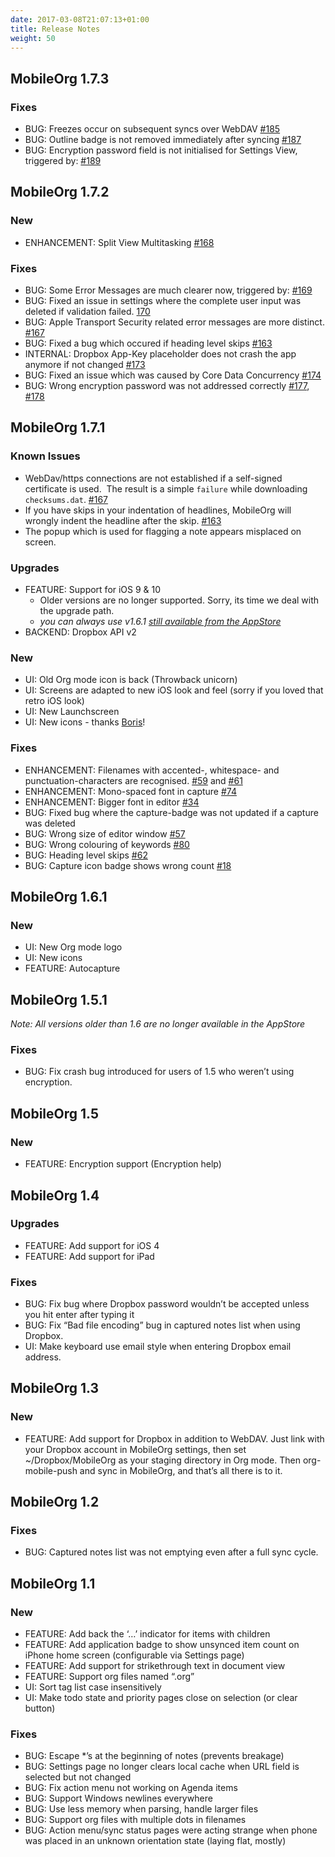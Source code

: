```yaml
---
date: 2017-03-08T21:07:13+01:00
title: Release Notes
weight: 50
---
```


## MobileOrg 1.7.3

### Fixes

  - BUG: Freezes occur on subsequent syncs over
    WebDAV [#185](https://github.com/MobileOrg/mobileorg/issues/185)
  - BUG: Outline badge is not removed immediately after
    syncing [#187](https://github.com/MobileOrg/mobileorg/issues/187)
  - BUG: Encryption password field is not initialised for Settings View,
    triggered by: [#189](https://github.com/MobileOrg/mobileorg/issues/189)


## MobileOrg 1.7.2


### New

  - ENHANCEMENT: Split View Multitasking
    [#168](https://github.com/MobileOrg/mobileorg/issues/168)
	
### Fixes

  - BUG: Some Error Messages are much clearer now, 
    triggered by: [#169](https://github.com/MobileOrg/mobileorg/issues/169)
  - BUG: Fixed an issue in settings where the complete user input was deleted if
    validation failed. [170](https://github.com/MobileOrg/mobileorg/issues/170)
  - BUG: Apple Transport Security related error messages are more
    distinct. [#167](https://github.com/MobileOrg/mobileorg/issues/167)
  - BUG: Fixed a bug which occured if heading level
    skips [#163](https://github.com/MobileOrg/mobileorg/issues/163)
  - INTERNAL: Dropbox App-Key placeholder does not crash the app anymore if not
    changed [#173](https://github.com/MobileOrg/mobileorg/issues/173)
  - BUG: Fixed an issue which was caused by Core Data
    Concurrency [#174](https://github.com/MobileOrg/mobileorg/issues/174)
  - BUG: Wrong encryption password was not addressed
    correctly
    [#177](https://github.com/MobileOrg/mobileorg/issues/177),
    [#178](https://github.com/MobileOrg/mobileorg/issues/178)	

## MobileOrg 1.7.1

### Known Issues

- WebDav/https connections are not established if a self-signed
 certificate is used.   The result is a simple `failure` while
 downloading
 `checksums.dat`. [#167](https://github.com/MobileOrg/mobileorg/issues/167)
- If you have skips in your indentation of headlines, MobileOrg will
  wrongly indent the headline after the
  skip. [#163](https://github.com/MobileOrg/mobileorg/issues/163)
- The popup which is used for flagging a note appears misplaced on
  screen.

### Upgrades
  - FEATURE: Support for iOS 9 & 10 
    - Older versions are no longer supported. Sorry, its time we deal with the upgrade path.
    - *you can always use v1.6.1 [still available from the AppStore](https://itunes.apple.com/us/app/mobileorg/id634225528?mt=8)*
  - BACKEND: Dropbox API v2 

### New
  - UI: Old Org mode icon is back (Throwback unicorn)
  - UI: Screens are adapted to new iOS look and feel (sorry if you loved that retro iOS look)
  - UI: New Launchscreen
  - UI: New icons - thanks [Boris](https://github.com/MobileOrg/mobileorg/pull/132)!

### Fixes
  - ENHANCEMENT: Filenames with accented-, whitespace- and
    punctuation-characters are recognised.
    [#59](https://github.com/MobileOrg/mobileorg/issues/59) and
    [#61](https://github.com/MobileOrg/mobileorg/issues/61)
  - ENHANCEMENT: Mono-spaced font in capture
    [#74](https://github.com/MobileOrg/mobileorg/issues/74)
  - ENHANCEMENT: Bigger font in editor
	[#34](https://github.com/MobileOrg/mobileorg/issues/34)
  - BUG: Fixed bug where the capture-badge was not updated if a
    capture was deleted
  - BUG: Wrong size of editor window
    [#57](https://github.com/MobileOrg/mobileorg/issues/57)
  - BUG: Wrong colouring of keywords
    [#80](https://github.com/MobileOrg/mobileorg/issues/80)
  - BUG: Heading level skips
    [#62](https://github.com/MobileOrg/mobileorg/issues/62)
  - BUG: Capture icon badge shows wrong count
    [#18](https://github.com/MobileOrg/mobileorg/issues/18)
  
## MobileOrg 1.6.1 

### New
  - UI: New Org mode logo
  - UI: New icons
  - FEATURE: Autocapture
  
## MobileOrg 1.5.1

*Note: All versions older than 1.6 are no longer available in the AppStore*

### Fixes
  - BUG: Fix crash bug introduced for users of 1.5 who weren’t using
    encryption.
  
## MobileOrg 1.5

### New
  - FEATURE: Encryption support (Encryption help)

## MobileOrg 1.4

### Upgrades
  - FEATURE: Add support for iOS 4
  - FEATURE: Add support for iPad
  
### Fixes
  - BUG: Fix bug where Dropbox password wouldn’t be accepted unless
  you hit enter after typing it
  - BUG: Fix “Bad file encoding” bug in captured notes list when using
    Dropbox.
  - UI: Make keyboard use email style when entering Dropbox email
    address.

## MobileOrg 1.3

### New
  - FEATURE: Add support for Dropbox in addition to WebDAV. Just link
    with your Dropbox account in MobileOrg settings, then set
    ~/Dropbox/MobileOrg as your staging directory in Org mode. Then
    org-mobile-push and sync in MobileOrg, and that’s all there is to
    it.

## MobileOrg 1.2

### Fixes
  - BUG: Captured notes list was not emptying even after a full sync
    cycle.
  
## MobileOrg 1.1

### New
  - FEATURE: Add back the ‘…’ indicator for items with children
  - FEATURE: Add application badge to show unsynced item count on
    iPhone home screen (configurable via Settings page)
  - FEATURE: Add support for strikethrough text in document view
  - FEATURE: Support org files named “.org”
  - UI: Sort tag list case insensitively
  - UI: Make todo state and priority pages close on selection (or
    clear button)

### Fixes 
  - BUG: Escape *’s at the beginning of notes (prevents breakage)
  - BUG: Settings page no longer clears local cache when URL field is
    selected but not changed
  - BUG: Fix action menu not working on Agenda items
  - BUG: Support Windows newlines everywhere
  - BUG: Use less memory when parsing, handle larger files
  - BUG: Support org files with multiple dots in filenames
  - BUG: Action menu/sync status pages were acting strange when phone
    was placed in an unknown orientation state (laying flat, mostly)
